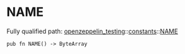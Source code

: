 # NAME

Fully qualified path: [openzeppelin_testing](./openzeppelin_testing.md)::[constants](./openzeppelin_testing-constants.md)::[NAME](./openzeppelin_testing-constants-NAME.md)

<pre><code class="language-cairo">pub fn NAME() -&gt; ByteArray</code></pre>

